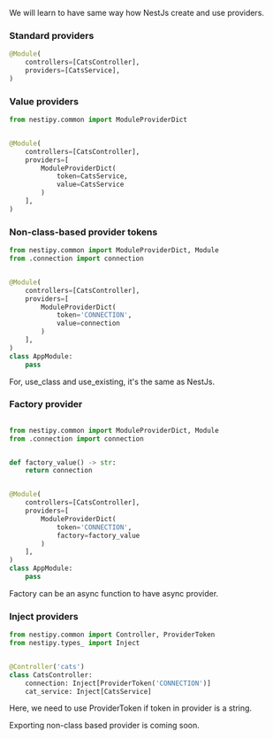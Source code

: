 We will learn to have same way how NestJs create and use providers.

### Standard providers

```python
@Module(
    controllers=[CatsController],
    providers=[CatsService],
)
```

### Value providers

```python
from nestipy.common import ModuleProviderDict


@Module(
    controllers=[CatsController],
    providers=[
        ModuleProviderDict(
            token=CatsService,
            value=CatsService
        )
    ],
)
```

### Non-class-based provider tokens

```python
from nestipy.common import ModuleProviderDict, Module
from .connection import connection


@Module(
    controllers=[CatsController],
    providers=[
        ModuleProviderDict(
            token='CONNECTION',
            value=connection
        )
    ],
)
class AppModule:
    pass
```

For, use_class and use_existing, it's the same as NestJs.

### Factory provider

```python

from nestipy.common import ModuleProviderDict, Module
from .connection import connection


def factory_value() -> str:
    return connection


@Module(
    controllers=[CatsController],
    providers=[
        ModuleProviderDict(
            token='CONNECTION',
            factory=factory_value
        )
    ],
)
class AppModule:
    pass

```

Factory can be an async function to have async provider.

### Inject providers

```python
from nestipy.common import Controller, ProviderToken
from nestipy.types_ import Inject


@Controller('cats')
class CatsController:
    connection: Inject[ProviderToken('CONNECTION')]
    cat_service: Inject[CatsService]
```

Here, we need to use ProviderToken if token in provider is a string.

Exporting non-class based provider is coming  soon.
